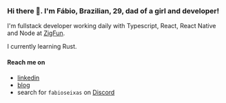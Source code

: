 ### Hi there 👋. I'm Fábio, Brazilian, 29, dad of a girl and developer!

I'm fullstack developer working daily with Typescript, React, React Native and Node at [ZigFun](https://zig.fun/en/).

I currently learning Rust.

#### Reach me on

- [linkedin](https://www.linkedin.com/in/fabioseixas/)
- [blog](https://pubbles.hashnode.dev/)
- search for `fabioseixas` on [Discord](https://discord.com/)
